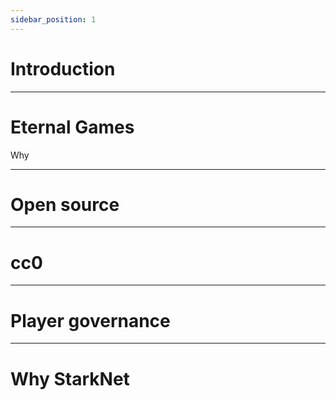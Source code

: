 ```yaml
---
sidebar_position: 1
---
```


# Introduction

---

# Eternal Games

Why

---

# Open source

---

# cc0

---

# Player governance

---

# Why StarkNet
